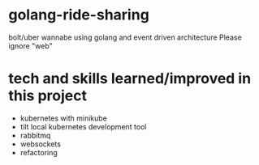 # golang-ride-sharing

bolt/uber wannabe using golang and event driven architecture
Please ignore "web" 

# tech and skills learned/improved in this project
- kubernetes with minikube
- tilt local kubernetes development tool
- rabbitmq
- websockets
- refactoring
